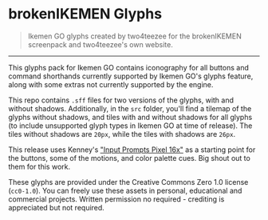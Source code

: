 # brokenIKEMEN Glyphs
> Ikemen GO glyphs created by two4teezee for the brokenIKEMEN screenpack and two4teezee's own website.
---
This glyphs pack for Ikemen GO contains iconography for all buttons and command shorthands currently supported by Ikemen GO's glyphs feature, along with some extras not currently supported by the engine.

This repo contains `.sff` files for two versions of the glyphs, with and without shadows.
Additionally, in the `src` folder, you'll find a tilemap of the glyphs without shadows, and tiles with and without shadows for all glyphs (to include unsupported glyph types in Ikemen GO at time of release).
The tiles without shadows are `20px`, while the tiles with shadows are `26px`.

This release uses Kenney's ["Input Prompts Pixel 16x"](https://www.kenney.nl/assets/input-prompts-pixel-16) as a starting point for the buttons, some of the motions, and color palette cues.
Big shout out to them for this work.

These glyphs are provided under the Creative Commons Zero 1.0 license (`cc0-1.0`).
You can freely use these assets in personal, educational and commercial projects.
Written permission no required - crediting is appreciated but not required.